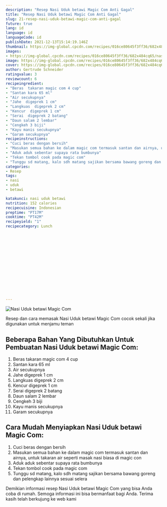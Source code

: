 ```yaml
---
description: "Resep Nasi Uduk betawi Magic Com Anti Gagal"
title: "Resep Nasi Uduk betawi Magic Com Anti Gagal"
slug: 21-resep-nasi-uduk-betawi-magic-com-anti-gagal
future: true
lang: id
language: id
languageCode: id
publishDate: 2021-12-13T15:14:19.146Z 
thumbnail: https://img-global.cpcdn.com/recipes/016ce80645f3ff36/682x484cq65/nasi-uduk-betawi-magic-com-foto-resep-utama.webp
images:
- https://img-global.cpcdn.com/recipes/016ce80645f3ff36/682x484cq65/nasi-uduk-betawi-magic-com-foto-resep-utama.webp
image: https://img-global.cpcdn.com/recipes/016ce80645f3ff36/682x484cq65/nasi-uduk-betawi-magic-com-foto-resep-utama.webp
cover: https://img-global.cpcdn.com/recipes/016ce80645f3ff36/682x484cq65/nasi-uduk-betawi-magic-com-foto-resep-utama.webp
author: Gertrude Schneider
ratingvalue: 3
reviewcount: 6
recipeingredient:
- "Beras  takaran magic com 4 cup"
- "Santan kara 65 ml"
- "Air secukupnya"
- "Jahe  digeprek 1 cm"
- "Langkuas  digeprek 2 cm"
- "Kencur  digeprek 1 cm"
- "Serai  digeprek 2 batang"
- "Daun salam 2 lembar"
- "Cengkeh 3 biji"
- "Kayu manis secukupnya"
- "Garam secukupnya"
recipeinstructions:
- "Cuci beras dengan bersih"
- "Masukan semua bahan ke dalam magic com termasuk santan dan airnya, untuk takaran air seperti masak nasi biasa di magic con"
- "Aduk aduk sebentar supaya rata bumbunya"
- "Tekan tombol cook pada magic com"
- "Tunggu sd matang, kalo sdh matang sajikan bersama bawang goreng dan pelengkap lainnya sesuai selera"
categories:
- Resep
tags:
- nasi
- uduk
- betawi

katakunci: nasi uduk betawi 
nutrition: 152 calories
recipecuisine: Indonesian
preptime: "PT17M"
cooktime: "PT42M"
recipeyield: "1"
recipecategory: Lunch


     
    
    
    
    
    
    
    
    
    
    
      
    
---
```



![Nasi Uduk betawi Magic Com](https://img-global.cpcdn.com/recipes/016ce80645f3ff36/682x484cq65/nasi-uduk-betawi-magic-com-foto-resep-utama.webp)

Resep dan cara memasak  Nasi Uduk betawi Magic Com cocok sekali jika digunakan untuk menjamu teman

<!--inarticleads1-->

## Beberapa Bahan Yang Dibutuhkan Untuk Pembuatan Nasi Uduk betawi Magic Com:

1. Beras  takaran magic com 4 cup
1. Santan kara 65 ml
1. Air secukupnya
1. Jahe  digeprek 1 cm
1. Langkuas  digeprek 2 cm
1. Kencur  digeprek 1 cm
1. Serai  digeprek 2 batang
1. Daun salam 2 lembar
1. Cengkeh 3 biji
1. Kayu manis secukupnya
1. Garam secukupnya



<!--inarticleads2-->

## Cara Mudah Menyiapkan Nasi Uduk betawi Magic Com:

1. Cuci beras dengan bersih
1. Masukan semua bahan ke dalam magic com termasuk santan dan airnya, untuk takaran air seperti masak nasi biasa di magic con
1. Aduk aduk sebentar supaya rata bumbunya
1. Tekan tombol cook pada magic com
1. Tunggu sd matang, kalo sdh matang sajikan bersama bawang goreng dan pelengkap lainnya sesuai selera




Demikian informasi  resep Nasi Uduk betawi Magic Com   yang bisa Anda coba di rumah. Semoga informasi ini bisa bermanfaat bagi Anda. Terima kasih telah berkujung ke web kami
